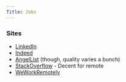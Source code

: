 ```yaml
---
Title: Jobs
---
```


### Sites

- [LinkedIn](https://www.linkedin.com/)
- [Indeed](https://www.indeed.com/)
- [AngelList](https://angel.co) (though, quality varies a bunch)
- [StackOverflow](https://stackoverflow.com/jobs) - Decent for remote
- [WeWorkRemotely](https://weworkremotely.com/)
